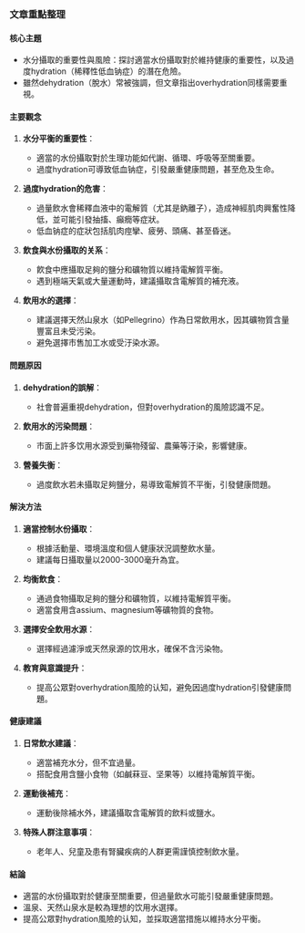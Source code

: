 ### 文章重點整理

#### 核心主題
- 水分攝取的重要性與風險：探討適當水份攝取對於維持健康的重要性，以及過度hydration（稀釋性低血钠症）的潛在危險。
- 雖然dehydration（脫水）常被強調，但文章指出overhydration同樣需要重視。

#### 主要觀念
1. **水分平衡的重要性**：
   - 適當的水份攝取對於生理功能如代謝、循環、呼吸等至關重要。
   - 過度hydration可導致低血钠症，引發嚴重健康問題，甚至危及生命。

2. **過度hydration的危害**：
   - 過量飲水會稀釋血液中的電解質（尤其是鈉離子），造成神經肌肉興奮性降低，並可能引發抽搐、癲癇等症狀。
   - 低血钠症的症狀包括肌肉痙攣、疲勞、頭痛、甚至昏迷。

3. **飲食與水份攝取的关系**：
   - 飮食中應攝取足夠的鹽分和礦物質以維持電解質平衡。
   - 遇到極端天氣或大量運動時，建議攝取含電解質的補充液。

4. **飲用水的選擇**：
   - 建議選擇天然山泉水（如Pellegrino）作為日常飲用水，因其礦物質含量豐富且未受污染。
   - 避免選擇市售加工水或受汙染水源。

#### 問題原因
1. **dehydration的誤解**：
   - 社會普遍重視dehydration，但對overhydration的風險認識不足。

2. **飲用水的污染問題**：
   - 市面上許多饮用水源受到藥物殘留、農藥等汙染，影響健康。

3. **營養失衡**：
   - 過度飲水若未攝取足夠鹽分，易導致電解質不平衡，引發健康問題。

#### 解決方法
1. **適當控制水份攝取**：
   - 根據活動量、環境溫度和個人健康狀況調整飲水量。
   - 建議每日攝取量以2000-3000毫升為宜。

2. **均衡飲食**：
   - 通過食物攝取足夠的鹽分和礦物質，以維持電解質平衡。
   - 適當食用含assium、magnesium等礦物質的食物。

3. **選擇安全飲用水源**：
   - 選擇經過濾淨或天然泉源的饮用水，確保不含污染物。

4. **教育與意識提升**：
   - 提高公眾對overhydration風險的认知，避免因過度hydration引發健康問題。

#### 健康建議
1. **日常飲水建議**：
   - 適當補充水分，但不宜過量。
   - 搭配食用含鹽小食物（如鹹菻豆、坚果等）以維持電解質平衡。

2. **運動後補充**：
   - 運動後除補水外，建議攝取含電解質的飲料或鹽水。

3. **特殊人群注意事項**：
   - 老年人、兒童及患有腎臟疾病的人群更需謹慎控制飲水量。

#### 結論
- 適當的水份攝取對於健康至關重要，但過量飲水可能引發嚴重健康問題。
- 溫泉、天然山泉水是較為理想的饮用水選擇。
- 提高公眾對hydration風險的认知，並採取適當措施以維持水分平衡。